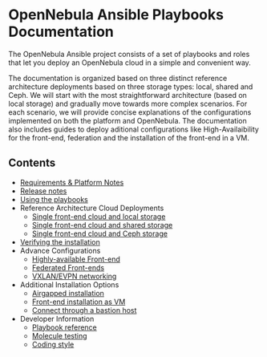 [//]: # ( vim: set wrap : )

# OpenNebula Ansible Playbooks Documentation

The OpenNebula Ansible project consists of a set of playbooks and roles that let you deploy an OpenNebula cloud in a simple and convenient way.

The documentation is organized based on three distinct reference architecture deployments based on three storage types: local, shared and Ceph. We will start with the most straightforward architecture (based on local storage) and gradually move towards more complex scenarios. For each scenario, we will provide concise explanations of the configurations implemented on both the platform and OpenNebula. The documentation also includes guides to deploy aditional configurations like High-Availaibility for the front-end, federation and the installation of the front-end in a VM.

## Contents

* [Requirements & Platform Notes](sys_reqs)
* [Release notes](https://github.com/OpenNebula/one-deploy/releases)
* [Using the playbooks](sys_use)
* Reference Architecture Cloud Deployments
  * [Single front-end cloud and local storage](arch_single_local)
  * [Single front-end cloud and shared storage](arch_single_shared)
  * [Single front-end cloud and Ceph storage](arch_single_ceph)
* [Verifying the installation](sys_verify)
* Advance Configurations
  * [Highly-available Front-end](arch_ha)
  * [Federated Front-ends](arch_fed)
  * [VXLAN/EVPN networking](arch_evpn)
* Additional Installation Options
  * [Airgapped installation](sys_airgap)
  * [Front-end installation as VM](arch_infra)
  * [Connect through a bastion host](arch_bastion)
* Developer Information
  * [Playbook reference](sys_reference)
  * [Molecule testing](test_molecule)
  * [Coding style](code_style)
